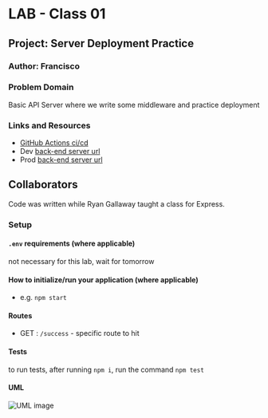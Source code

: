 # LAB - Class 01

## Project: Server Deployment Practice

### Author: Francisco

### Problem Domain  

Basic API Server where we write some middleware and practice deployment

### Links and Resources

- [GitHub Actions ci/cd](http://xyz.com) 
- Dev [back-end server url](https://d51-practice.onrender.com) 
- Prod [back-end server url](enterYourUrl.xyz)

## Collaborators

Code was written while Ryan Gallaway taught a class for Express.

### Setup

#### `.env` requirements (where applicable)

not necessary for this lab, wait for tomorrow

#### How to initialize/run your application (where applicable)

- e.g. `npm start`

#### Routes

- GET : `/success` - specific route to hit

#### Tests

to run tests, after running `npm i`, run the command `npm test`

#### UML

![UML image](./)
